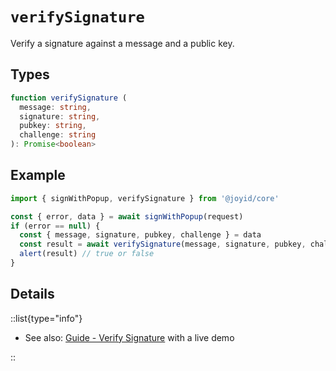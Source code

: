 # `verifySignature`

Verify a signature against a message and a public key.

## Types

```typescript
function verifySignature (
  message: string,
  signature: string,
  pubkey: string,
  challenge: string
): Promise<boolean>
```

## Example

```js
import { signWithPopup, verifySignature } from '@joyid/core'

const { error, data } = await signWithPopup(request)
if (error == null) {
  const { message, signature, pubkey, challenge } = data
  const result = await verifySignature(message, signature, pubkey, challenge)
  alert(result) // true or false
}
```

## Details

::list{type="info"}

* See also: [Guide - Verify Signature](/guide/verification/verify-signature) with a live demo

::
